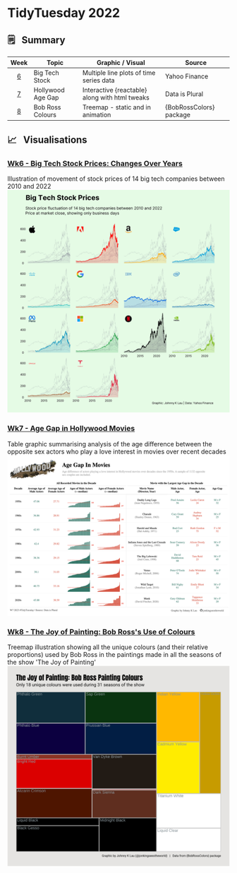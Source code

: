 # TidyTuesday 2022

## :spiral_notepad:	&nbsp; Summary 
| Week               | Topic                | Graphic / Visual                                | Source                  |
|:------------------:|----------------------|-------------------------------------------------|-------------------------|
| [6](20230207wk6)   | Big Tech Stock       | Multiple line plots of time series data         | Yahoo Finance           |
| [7](20230214wk7)   | Hollywood Age Gap    | Interactive {reactable} along with html tweaks  | Data is Plural          |
| [8](20230221wk8)   | Bob Ross Colours     | Treemap - static and in animation               | {BobRossColors} package |



## :chart_with_upwards_trend: &nbsp; Visualisations 

### **[Wk6 - Big Tech Stock Prices: Changes Over Years](20230207wk6)**
Illustration of movement of stock prices of 14 big tech companies between 2010 and 2022
![Screenshot](20230207wk6/tt20230207wk6_techstockprice.png)


### **[Wk7 - Age Gap in Hollywood Movies](20230214wk7)**
Table graphic summarising analysis of the age difference between the opposite sex actors who play a love interest in movies over recent decades
![Screenshot](20230214wk7/tt20230214wk7_hollywoodAge.png)



### **[Wk8 - The Joy of Painting: Bob Ross's Use of Colours](20230221wk8)**
Treemap illustration showing all the unique colours (and their relative proportions) used by Bob Ross in the paintings made in all the seasons of the show 'The Joy of Painting'
![Screenshot](20230221wk8/tt20230221wk8_BRcolor_uniq.png)
